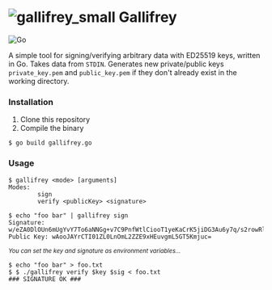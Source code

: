 # ![gallifrey_small](https://github.com/thunderpoot/gallifrey/assets/54200401/19631f67-84fb-46cf-aa49-95973e104033) Gallifrey

![Go](https://img.shields.io/badge/go-%2300ADD8.svg?style=for-the-badge&logo=go&logoColor=white)

A simple tool for signing/verifying arbitrary data with ED25519 keys, written in Go. Takes data from `STDIN`. Generates new private/public keys `private_key.pem` and `public_key.pem` if they don't already exist in the working directory.

### Installation
1. Clone this repository
2. Compile the binary

```
$ go build gallifrey.go
```

### Usage
```
$ gallifrey <mode> [arguments]
Modes:
        sign
        verify <publicKey> <signature>
```

```
$ echo "foo bar" | gallifrey sign
Signature: w/eZA0DlOUn6mUgYvY7To6aNNGg+v7C9PnfWtlCiooT1yeKaCrK5jiDG3Au6y7q/s2rowRlJ8mU+Ad3ALr/2Bw==
Public Key: wAooJAYrCTI01ZL0LnOmL2ZZE9xHEuvgmL5GT5Kmjuc=
```

<sub>_You can set the key and signature as environment variables..._</sub>

```
$ echo "foo bar" > foo.txt
$ $ ./gallifrey verify $key $sig < foo.txt
### SIGNATURE OK ###
```
